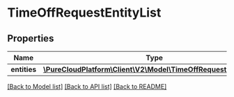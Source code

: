 # TimeOffRequestEntityList

## Properties
Name | Type | Description | Notes
------------ | ------------- | ------------- | -------------
**entities** | [**\PureCloudPlatform\Client\V2\Model\TimeOffRequestResponse[]**](TimeOffRequestResponse.md) |  | [optional] 

[[Back to Model list]](../README.md#documentation-for-models) [[Back to API list]](../README.md#documentation-for-api-endpoints) [[Back to README]](../README.md)


